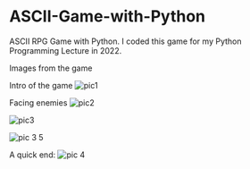 # ASCII-Game-with-Python
 
 ASCII RPG Game with Python. I coded this game for my Python Programming Lecture in 2022.
 
 


Images from the game 

Intro of the game
![pic1](https://user-images.githubusercontent.com/109238222/225363540-538b47c0-c3ea-456f-8304-624e1a4a2f4b.PNG)


Facing enemies
![pic2](https://user-images.githubusercontent.com/109238222/225363569-3212dfb0-a999-4f5e-a2b1-e6273508aa53.PNG)



![pic3](https://user-images.githubusercontent.com/109238222/225363604-6d1ef02f-3f61-4397-8136-f3f96e3639bb.PNG)


![pic 3 5](https://user-images.githubusercontent.com/109238222/225364578-6739e3f6-a9d6-486c-a432-0613f9c4dfd3.PNG)


A quick end:
![pic 4](https://user-images.githubusercontent.com/109238222/225363637-f550e7c2-eaf0-43f2-96b1-4e9041641a40.PNG)
